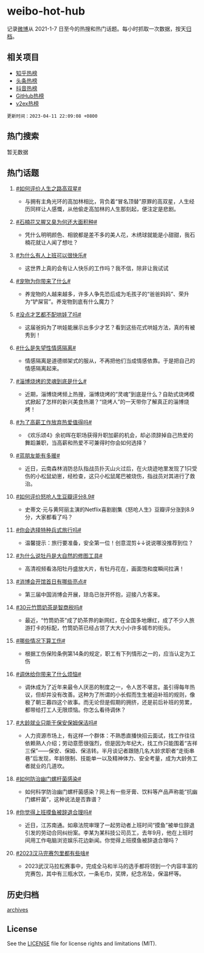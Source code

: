 # weibo-hot-hub

记录[微博](https://www.weibo.com)从 2021-1-7 日至今的热搜和热门话题。每小时抓取一次数据，按天[归档](archives)。

## 相关项目

- [知乎热榜](https://github.com/lonnyzhang423/zhihu-hot-hub)
- [头条热榜](https://github.com/lonnyzhang423/toutiao-hot-hub)
- [抖音热榜](https://github.com/lonnyzhang423/douyin-hot-hub)
- [GitHub热榜](https://github.com/lonnyzhang423/github-hot-hub)
- [v2ex热榜](https://github.com/lonnyzhang423/v2ex-hot-hub)


`更新时间：2023-04-11 22:09:08 +0800`

## 热门搜索

暂无数据

## 热门话题

1. [#如何评价人生之路高双星#](https://m.weibo.cn/search?containerid=231522type%3D1%26t%3D10%26q%3D%23%E5%A6%82%E4%BD%95%E8%AF%84%E4%BB%B7%E4%BA%BA%E7%94%9F%E4%B9%8B%E8%B7%AF%E9%AB%98%E5%8F%8C%E6%98%9F%23&stream_entry_id=128&isnewpage=1&extparam=seat%3D1%26dgr%3D0%26lcate%3D5004%26unitid%3D1681126337462%26pos%3D1-0-0%26cate%3D5004%26c_type%3D128%26display_time%3D1681222147%26pre_seqid%3D1681222147942012102121&luicode=10000011&lfid=231648_-_4)
    - 与拥有主角光环的高加林相比，背负着“冒名顶替”原罪的高双星，人生经历同样让人感慨，从他偷走高加林的人生那刻起，便注定是悲剧。

1. [#石楠花又腥又臭为何还大面积种#](https://m.weibo.cn/search?containerid=231522type%3D1%26t%3D10%26q%3D%23%E7%9F%B3%E6%A5%A0%E8%8A%B1%E5%8F%88%E8%85%A5%E5%8F%88%E8%87%AD%E4%B8%BA%E4%BD%95%E8%BF%98%E5%A4%A7%E9%9D%A2%E7%A7%AF%E7%A7%8D%23&stream_entry_id=128&isnewpage=1&extparam=seat%3D1%26dgr%3D0%26lcate%3D5004%26unitid%3D1681173420608%26pos%3D1-0-1%26cate%3D5004%26c_type%3D128%26display_time%3D1681222147%26pre_seqid%3D1681222147942012102121&luicode=10000011&lfid=231648_-_4)
    - 凭什么明明颜色、相貌都是差不多的美人花，木绣球就能是小甜甜，我石楠花就让人闻了想吐？

1. [#为什么有人上班可以很快乐#](https://m.weibo.cn/search?containerid=231522type%3D1%26t%3D10%26q%3D%23%E4%B8%BA%E4%BB%80%E4%B9%88%E6%9C%89%E4%BA%BA%E4%B8%8A%E7%8F%AD%E5%8F%AF%E4%BB%A5%E5%BE%88%E5%BF%AB%E4%B9%90%23&stream_entry_id=128&isnewpage=1&extparam=seat%3D1%26dgr%3D0%26lcate%3D5004%26unitid%3D1681123333492%26pos%3D1-0-2%26cate%3D5004%26c_type%3D128%26display_time%3D1681222147%26pre_seqid%3D1681222147942012102121&luicode=10000011&lfid=231648_-_4)
    - 这世界上真的会有让人快乐的工作吗？我不信，除非让我试试

1. [#宠物为你带来了什么#](https://m.weibo.cn/search?containerid=231522type%3D1%26t%3D10%26q%3D%23%E5%AE%A0%E7%89%A9%E4%B8%BA%E4%BD%A0%E5%B8%A6%E6%9D%A5%E4%BA%86%E4%BB%80%E4%B9%88%23&stream_entry_id=128&isnewpage=1&extparam=seat%3D1%26dgr%3D0%26lcate%3D5004%26unitid%3D1681204958640%26pos%3D1-0-3%26cate%3D5004%26c_type%3D128%26display_time%3D1681222147%26pre_seqid%3D1681222147942012102121&luicode=10000011&lfid=231648_-_4)
    - 养宠物的人越来越多，许多人争先恐后成为毛孩子的“爸爸妈妈”、荣升为“铲屎官”。养宠物到底有什么魔力？

1. [#没点才艺都不配哄娃了吗#](https://m.weibo.cn/search?containerid=231522type%3D1%26t%3D10%26q%3D%23%E6%B2%A1%E7%82%B9%E6%89%8D%E8%89%BA%E9%83%BD%E4%B8%8D%E9%85%8D%E5%93%84%E5%A8%83%E4%BA%86%E5%90%97%23&stream_entry_id=128&isnewpage=1&extparam=seat%3D1%26dgr%3D0%26lcate%3D5004%26unitid%3D1681174017746%26pos%3D1-0-4%26cate%3D5004%26c_type%3D128%26display_time%3D1681222147%26pre_seqid%3D1681222147942012102121&luicode=10000011&lfid=231648_-_4)
    - 这届爸妈为了哄娃能展示出多少才艺？看到这些花式哄娃方法，真的有被秀到！

1. [#什么是失望性情感隔离#](https://m.weibo.cn/search?containerid=231522type%3D1%26t%3D10%26q%3D%23%E4%BB%80%E4%B9%88%E6%98%AF%E5%A4%B1%E6%9C%9B%E6%80%A7%E6%83%85%E6%84%9F%E9%9A%94%E7%A6%BB%23&stream_entry_id=128&isnewpage=1&extparam=seat%3D1%26dgr%3D0%26lcate%3D5004%26unitid%3D1681192639172%26pos%3D1-0-5%26cate%3D5004%26c_type%3D128%26display_time%3D1681222147%26pre_seqid%3D1681222147942012102121&luicode=10000011&lfid=231648_-_4)
    - 情感隔离是道德绑架式的服从，不再把他们当成情感依靠。于是把自己的情感隔离起来。

1. [#淄博烧烤的灵魂到底是什么#](https://m.weibo.cn/search?containerid=231522type%3D1%26t%3D10%26q%3D%23%E6%B7%84%E5%8D%9A%E7%83%A7%E7%83%A4%E7%9A%84%E7%81%B5%E9%AD%82%E5%88%B0%E5%BA%95%E6%98%AF%E4%BB%80%E4%B9%88%23&stream_entry_id=128&isnewpage=1&extparam=seat%3D1%26dgr%3D0%26lcate%3D5004%26unitid%3D1681207378744%26pos%3D1-0-6%26cate%3D5004%26c_type%3D128%26display_time%3D1681222147%26pre_seqid%3D1681222147942012102121&luicode=10000011&lfid=231648_-_4)
    - 近期，淄博烧烤频上热搜，淄博烧烤的“灵魂”到底是什么？自助式烧烤模式掀起了怎样的新兴美食热潮？“烧烤人”的一天带你了解真正的淄博烧烤！

1. [#为了高薪工作放弃热爱值得吗#](https://m.weibo.cn/search?containerid=231522type%3D1%26t%3D10%26q%3D%23%E4%B8%BA%E4%BA%86%E9%AB%98%E8%96%AA%E5%B7%A5%E4%BD%9C%E6%94%BE%E5%BC%83%E7%83%AD%E7%88%B1%E5%80%BC%E5%BE%97%E5%90%97%23&stream_entry_id=128&isnewpage=1&extparam=seat%3D1%26dgr%3D0%26lcate%3D5004%26unitid%3D1681214875094%26pos%3D1-0-7%26cate%3D5004%26c_type%3D128%26display_time%3D1681222147%26pre_seqid%3D1681222147942012102121&luicode=10000011&lfid=231648_-_4)
    - 《欢乐颂4》余初晖在职场获得升职加薪的机会，却必须辞掉自己热爱的舞蹈兼职，当高薪和热爱不可兼得时你会如何选择？

1. [#蓝朋友能有多暖#](https://m.weibo.cn/search?containerid=231522type%3D1%26t%3D10%26q%3D%23%E8%93%9D%E6%9C%8B%E5%8F%8B%E8%83%BD%E6%9C%89%E5%A4%9A%E6%9A%96%23&stream_entry_id=128&isnewpage=1&extparam=seat%3D1%26dgr%3D0%26lcate%3D5004%26unitid%3D1681211007025%26pos%3D1-0-8%26cate%3D5004%26c_type%3D128%26display_time%3D1681222147%26pre_seqid%3D1681222147942012102121&luicode=10000011&lfid=231648_-_4)
    - 近日，云南森林消防总队指战员扑灭山火过后，在火烧迹地里发现了1只受伤的小松鼠幼崽，经检查，这只小松鼠尾巴被烧伤，指战员对其进行了救治。

1. [#如何评价怒呛人生豆瓣评分8.9#](https://m.weibo.cn/search?containerid=231522type%3D1%26t%3D10%26q%3D%23%E5%A6%82%E4%BD%95%E8%AF%84%E4%BB%B7%E6%80%92%E5%91%9B%E4%BA%BA%E7%94%9F%E8%B1%86%E7%93%A3%E8%AF%84%E5%88%868.9%23&stream_entry_id=128&isnewpage=1&extparam=seat%3D1%26dgr%3D0%26lcate%3D5004%26unitid%3D1681213060455%26pos%3D1-0-9%26cate%3D5004%26c_type%3D128%26display_time%3D1681222147%26pre_seqid%3D1681222147942012102121&luicode=10000011&lfid=231648_-_4)
    - 史蒂文·元与黄阿丽主演的Netflix喜剧剧集《怒呛人生》豆瓣评分涨到8.9分，大家都看了吗？

1. [#你会选择特种兵式旅行吗#](https://m.weibo.cn/search?containerid=231522type%3D1%26t%3D10%26q%3D%23%E4%BD%A0%E4%BC%9A%E9%80%89%E6%8B%A9%E7%89%B9%E7%A7%8D%E5%85%B5%E5%BC%8F%E6%97%85%E8%A1%8C%E5%90%97%23&stream_entry_id=128&isnewpage=1&extparam=seat%3D1%26dgr%3D0%26lcate%3D5004%26unitid%3D1681183635765%26pos%3D1-0-10%26cate%3D5004%26c_type%3D128%26display_time%3D1681222147%26pre_seqid%3D1681222147942012102121&luicode=10000011&lfid=231648_-_4)
    - 温馨提示：旅行要准备，安全第一位！创意混剪↓↓说说哪没推荐到位？

1. [#为什么说牡丹是大自然的修图工具#](https://m.weibo.cn/search?containerid=231522type%3D1%26t%3D10%26q%3D%23%E4%B8%BA%E4%BB%80%E4%B9%88%E8%AF%B4%E7%89%A1%E4%B8%B9%E6%98%AF%E5%A4%A7%E8%87%AA%E7%84%B6%E7%9A%84%E4%BF%AE%E5%9B%BE%E5%B7%A5%E5%85%B7%23&stream_entry_id=128&isnewpage=1&extparam=seat%3D1%26dgr%3D0%26lcate%3D5004%26unitid%3D1681180647592%26pos%3D1-0-11%26cate%3D5004%26c_type%3D128%26display_time%3D1681222147%26pre_seqid%3D1681222147942012102121&luicode=10000011&lfid=231648_-_4)
    - 高清视频看洛阳牡丹盛放大片，有牡丹花在，画面饱和度瞬间拉满！

1. [#消博会开馆首日有哪些亮点#](https://m.weibo.cn/search?containerid=231522type%3D1%26t%3D10%26q%3D%23%E6%B6%88%E5%8D%9A%E4%BC%9A%E5%BC%80%E9%A6%86%E9%A6%96%E6%97%A5%E6%9C%89%E5%93%AA%E4%BA%9B%E4%BA%AE%E7%82%B9%23&stream_entry_id=128&isnewpage=1&extparam=seat%3D1%26dgr%3D0%26lcate%3D5004%26unitid%3D1681212457821%26pos%3D1-0-12%26cate%3D5004%26c_type%3D128%26display_time%3D1681222147%26pre_seqid%3D1681222147942012102121&luicode=10000011&lfid=231648_-_4)
    - 第三届中国消博会开展，琼岛已张开怀抱，迎接八方客来。

1. [#30元竹筒奶茶是智商税吗#](https://m.weibo.cn/search?containerid=231522type%3D1%26t%3D10%26q%3D%2330%E5%85%83%E7%AB%B9%E7%AD%92%E5%A5%B6%E8%8C%B6%E6%98%AF%E6%99%BA%E5%95%86%E7%A8%8E%E5%90%97%23&stream_entry_id=128&isnewpage=1&extparam=seat%3D1%26dgr%3D0%26lcate%3D5004%26unitid%3D1681092081199%26pos%3D1-0-13%26cate%3D5004%26c_type%3D128%26display_time%3D1681222147%26pre_seqid%3D1681222147942012102121&luicode=10000011&lfid=231648_-_4)
    - 最近，“竹筒奶茶”成了奶茶界的新网红，在全国多地爆红，成了不少人旅游打卡的标配，竹筒奶茶已经占领了大大小小许多城市的街头。

1. [#哪些情况下算工伤#](https://m.weibo.cn/search?containerid=231522type%3D1%26t%3D10%26q%3D%23%E5%93%AA%E4%BA%9B%E6%83%85%E5%86%B5%E4%B8%8B%E7%AE%97%E5%B7%A5%E4%BC%A4%23&stream_entry_id=128&isnewpage=1&extparam=seat%3D1%26dgr%3D0%26lcate%3D5004%26unitid%3D1681200451259%26pos%3D1-0-14%26cate%3D5004%26c_type%3D128%26display_time%3D1681222147%26pre_seqid%3D1681222147942012102121&luicode=10000011&lfid=231648_-_4)
    - 根据工伤保险条例第14条的规定，职工有下列情形之一的，应当认定为工伤

1. [#调休给你带来了什么烦恼#](https://m.weibo.cn/search?containerid=231522type%3D1%26t%3D10%26q%3D%23%E8%B0%83%E4%BC%91%E7%BB%99%E4%BD%A0%E5%B8%A6%E6%9D%A5%E4%BA%86%E4%BB%80%E4%B9%88%E7%83%A6%E6%81%BC%23&stream_entry_id=128&isnewpage=1&extparam=seat%3D1%26dgr%3D0%26lcate%3D5004%26unitid%3D1681114005993%26pos%3D1-0-15%26cate%3D5004%26c_type%3D128%26display_time%3D1681222147%26pre_seqid%3D1681222147942012102121&luicode=10000011&lfid=231648_-_4)
    - 调休成为了近年来最令人厌恶的制度之一，令人苦不堪言。虽引得每年热议，但却并没有改善。这种为了所谓的小长假而生生被迫补班的规则，像极了朝三暮四这个故事。而无论但是假期的拥挤，还是前后补班的劳累，都带给打工人无限烦恼。你怎么看待调休？

1. [#大龄就业只能干保安保姆保洁吗#](https://m.weibo.cn/search?containerid=231522type%3D1%26t%3D10%26q%3D%23%E5%A4%A7%E9%BE%84%E5%B0%B1%E4%B8%9A%E5%8F%AA%E8%83%BD%E5%B9%B2%E4%BF%9D%E5%AE%89%E4%BF%9D%E5%A7%86%E4%BF%9D%E6%B4%81%E5%90%97%23&stream_entry_id=128&isnewpage=1&extparam=seat%3D1%26dgr%3D0%26lcate%3D5004%26unitid%3D1681100198605%26pos%3D1-0-16%26cate%3D5004%26c_type%3D128%26display_time%3D1681222147%26pre_seqid%3D1681222147942012102121&luicode=10000011&lfid=231648_-_4)
    - 人力资源市场上，有这样一个群体：不熟悉直播快招云面试，找工作往往依赖熟人介绍；劳动意愿很强烈，但是因为年纪大，找工作只能围着“吉祥三保”——保安、保姆、保洁转。半月谈记者跟随几名大龄求职者“走街串巷”后发现，年龄限制、技能单一以及精神体力、安全考量，成为大龄务工者就业的几道坎。

1. [#如何防治幽门螺杆菌感染#](https://m.weibo.cn/search?containerid=231522type%3D1%26t%3D10%26q%3D%23%E5%A6%82%E4%BD%95%E9%98%B2%E6%B2%BB%E5%B9%BD%E9%97%A8%E8%9E%BA%E6%9D%86%E8%8F%8C%E6%84%9F%E6%9F%93%23&stream_entry_id=128&isnewpage=1&extparam=seat%3D1%26dgr%3D0%26lcate%3D5004%26unitid%3D1681050987595%26pos%3D1-0-17%26cate%3D5004%26c_type%3D128%26display_time%3D1681222147%26pre_seqid%3D1681222147942012102121&luicode=10000011&lfid=231648_-_4)
    - 如何科学防治幽门螺杆菌感染？网上有一些牙膏、饮料等产品声称能“抗幽门螺杆菌”，这种说法是否靠谱？

1. [#你觉得上班摸鱼被辞退合理吗#](https://m.weibo.cn/search?containerid=231522type%3D1%26t%3D10%26q%3D%23%E4%BD%A0%E8%A7%89%E5%BE%97%E4%B8%8A%E7%8F%AD%E6%91%B8%E9%B1%BC%E8%A2%AB%E8%BE%9E%E9%80%80%E5%90%88%E7%90%86%E5%90%97%23&stream_entry_id=128&isnewpage=1&extparam=seat%3D1%26dgr%3D0%26lcate%3D5004%26unitid%3D1681208875713%26pos%3D1-0-18%26cate%3D5004%26c_type%3D128%26display_time%3D1681222147%26pre_seqid%3D1681222147942012102121&luicode=10000011&lfid=231648_-_4)
    - 近日，江苏南通。如皋法院审理了一起劳动者上班时间“摸鱼”被单位辞退引发的劳动合同纠纷案。李某为某科技公司员工，去年9月，他在上班时间用工作电脑浏览娱乐花边新闻。你觉得上班摸鱼被辞退合理吗？

1. [#2023汉马完赛包里都有些啥#](https://m.weibo.cn/search?containerid=231522type%3D1%26t%3D10%26q%3D%232023%E6%B1%89%E9%A9%AC%E5%AE%8C%E8%B5%9B%E5%8C%85%E9%87%8C%E9%83%BD%E6%9C%89%E4%BA%9B%E5%95%A5%23&stream_entry_id=128&isnewpage=1&extparam=seat%3D1%26dgr%3D0%26lcate%3D5004%26unitid%3D1681208588602%26pos%3D1-0-19%26cate%3D5004%26c_type%3D128%26display_time%3D1681222147%26pre_seqid%3D1681222147942012102121&luicode=10000011&lfid=231648_-_4)
    - 2023武汉马拉松赛事中，完成全马和半马的选手都将领到一个内容丰富的完赛包，其中有三瓶水饮，一条毛巾，奖牌，纪念吊坠，保温杯等。


## 历史归档

[archives](archives)

## License

See the [LICENSE](LICENSE) file for license rights and limitations (MIT).
